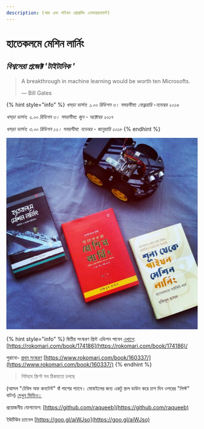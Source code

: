 ```yaml
---
description: (আর এবং পাইথন প্রোগ্রামিং এনভায়রনমেন্ট)
---
```


# হাতেকলমে মেশিন লার্নিং

## _বিশ্বসেরা প্রজেক্ট 'টাইটানিক '_

> A breakthrough in machine learning would be worth ten Microsofts.
>
> — Bill Gates

{% hint style="info" %}
_খসড়া ভার্সন: ১.০০ রিভিশন ৩। সময়সীমা: ফেব্রূয়ারি -নভেম্বর ২০১৬_

_খসড়া ভার্সন: ২.০০ রিভিশন ৩। সময়সীমা: জুন - অক্টোবর  ২০১৭_

_খসড়া ভার্সন: ৩.০০ রিভিশন ১২। সময়সীমা: নভেম্বর - জানুয়ারি ২০১৮_
{% endhint %}

![&#x9B2;&#x9BE;&#x9B2; &#x9AC;&#x987;&#x99F;&#x9BF;&#x9B0; &#x987;&#x9A8;&#x9CD;&#x99F;&#x9BE;&#x9B0;&#x9A8;&#x9C7;&#x99F; &#x9AD;&#x9BE;&#x9B0;&#x9CD;&#x9B8;&#x9A8; ](.gitbook/assets/123.jpg)

{% hint style="info" %}
দ্বিতীয় সংস্করণ প্রিন্ট এডিশন পাবেন [এখানে](https://rokomari.com/book/174186): [https://rokomari.com/book/174186](https://rokomari.com/book/174186)/

পুরানো- [প্রথম সংস্করণ](https://www.rokomari.com/book/160337/) [https://www.rokomari.com/book/160337/](https://www.rokomari.com/book/160337/)
{% endhint %}

> গিটহাব স্ক্রিপ্ট সব ঠিকমতো চলছে

\(আসল "টেবিল অফ কনটেন্ট" বাঁ পাশের প্যানে। মোবাইলের জন্য একটু স্ক্রল ডাউন করে চাপ দিন ওপরের "লিস্ট" বাটন\) [দেখুন ভিডিও।](https://www.facebook.com/mltraining/videos/757857641090247/)

প্রয়োজনীয় যোগাযোগ: [https://github.com/raqueeb](https://github.com/raqueeb) 

ইঊটিঊব চ্যানেল [https://goo.gl/aiWJso](https://goo.gl/aiWJso) 


